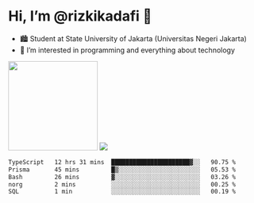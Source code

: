# Hi, I’m @rizkikadafi 👋
- 🏙 Student at State University of Jakarta (Universitas Negeri Jakarta)
- 👀 I’m interested in programming and everything about technology
<img height="180em" src="https://github-readme-stats.vercel.app/api?username=rizkikadafi&show_icons=true&hide_border=true&&count_private=true&include_all_commits=true" />
<img src="https://github-readme-stats.vercel.app/api/top-langs/?username=rizkikadafi&show_icons=true&hide_border=true&&count_private=true&include_all_commits=true" />

<!--START_SECTION:waka-->

```txt
TypeScript   12 hrs 31 mins  ██████████████████████▓░░   90.75 %
Prisma       45 mins         █▒░░░░░░░░░░░░░░░░░░░░░░░   05.53 %
Bash         26 mins         ▓░░░░░░░░░░░░░░░░░░░░░░░░   03.26 %
norg         2 mins          ░░░░░░░░░░░░░░░░░░░░░░░░░   00.25 %
SQL          1 min           ░░░░░░░░░░░░░░░░░░░░░░░░░   00.19 %
```

<!--END_SECTION:waka-->

<!---
rizkikadafi/rizkikadafi is a ✨ special ✨ repository because its `README.md` (this file) appears on your GitHub profile.
You can click the Preview link to take a look at your changes.
--->
